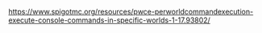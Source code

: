 https://www.spigotmc.org/resources/pwce-perworldcommandexecution-execute-console-commands-in-specific-worlds-1-17.93802/
